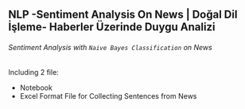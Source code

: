 ## NLP -Sentiment Analysis On News | Doğal Dil İşleme- Haberler Üzerinde Duygu Analizi

###### *Sentiment Analysis with `Naive Bayes Classification` on News* 
Including 2 file:
- Notebook
- Excel Format File for Collecting Sentences from News
